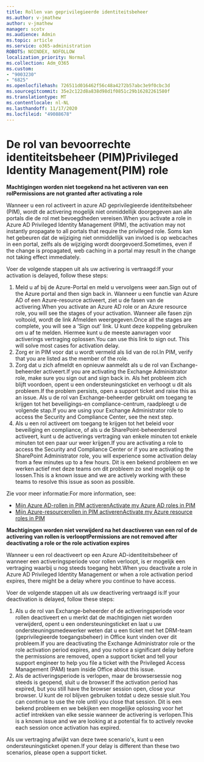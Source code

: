 ```yaml
---
title: Rollen van geprivilegieerde identiteitsbeheer
ms.author: v-jmathew
author: v-jmathew
manager: scotv
ms.audience: Admin
ms.topic: article
ms.service: o365-administration
ROBOTS: NOINDEX, NOFOLLOW
localization_priority: Normal
ms.collection: Adm_O365
ms.custom:
- "9003230"
- "6825"
ms.openlocfilehash: 726511d016462f56c48a4272b57abc3e9f0cbc3d
ms.sourcegitcommit: 35e2c122d8a838d98d1f0851c29b16282261580f
ms.translationtype: MT
ms.contentlocale: nl-NL
ms.lasthandoff: 11/17/2020
ms.locfileid: "49088678"
---
```

# <a name="privileged-identity-managementpim-role"></a><span data-ttu-id="ae3af-102">De rol van bevoorrechte identiteitsbeheer (PIM)</span><span class="sxs-lookup"><span data-stu-id="ae3af-102">Privileged Identity Management(PIM) role</span></span>

<span data-ttu-id="ae3af-103">**Machtigingen worden niet toegekend na het activeren van een rol**</span><span class="sxs-lookup"><span data-stu-id="ae3af-103">**Permissions are not granted after activating a role**</span></span>

<span data-ttu-id="ae3af-104">Wanneer u een rol activeert in azure AD geprivilegieerde identiteitsbeheer (PIM), wordt de activering mogelijk niet onmiddellijk doorgegeven aan alle portals die de rol met bevoegdheden vereisen.</span><span class="sxs-lookup"><span data-stu-id="ae3af-104">When you activate a role in Azure AD Privileged Identity Management (PIM), the activation may not instantly propagate to all portals that require the privileged role.</span></span> <span data-ttu-id="ae3af-105">Soms kan het gebeuren dat de wijziging niet onmiddellijk van invloed is op webcaches in een portal, zelfs als de wijziging wordt doorgevoerd.</span><span class="sxs-lookup"><span data-stu-id="ae3af-105">Sometimes, even if the change is propagated, web caching in a portal may result in the change not taking effect immediately.</span></span>

<span data-ttu-id="ae3af-106">Voer de volgende stappen uit als uw activering is vertraagd:</span><span class="sxs-lookup"><span data-stu-id="ae3af-106">If your activation is delayed, follow these steps:</span></span>

1. <span data-ttu-id="ae3af-107">Meld u af bij de Azure-Portal en meld u vervolgens weer aan.</span><span class="sxs-lookup"><span data-stu-id="ae3af-107">Sign out of the Azure portal and then sign back in.</span></span> <span data-ttu-id="ae3af-108">Wanneer u een functie van Azure AD of een Azure-resource activeert, ziet u de fasen van de activering.</span><span class="sxs-lookup"><span data-stu-id="ae3af-108">When you activate an Azure AD role or an Azure resource role, you will see the stages of your activation.</span></span> <span data-ttu-id="ae3af-109">Wanneer alle fasen zijn voltooid, wordt de link Afmelden weergegeven.</span><span class="sxs-lookup"><span data-stu-id="ae3af-109">Once all the stages are complete, you will see a 'Sign out' link.</span></span> <span data-ttu-id="ae3af-110">U kunt deze koppeling gebruiken om u af te melden. Hiermee kunt u de meeste aanvragen voor activerings vertraging oplossen.</span><span class="sxs-lookup"><span data-stu-id="ae3af-110">You can use this link to sign out. This will solve most cases for activation delay.</span></span>
2. <span data-ttu-id="ae3af-111">Zorg er in PIM voor dat u wordt vermeld als lid van de rol.</span><span class="sxs-lookup"><span data-stu-id="ae3af-111">In PIM, verify that you are listed as the member of the role.</span></span>
3. <span data-ttu-id="ae3af-112">Zorg dat u zich afmeldt en opnieuw aanmeldt als u de rol van Exchange-beheerder activeert.</span><span class="sxs-lookup"><span data-stu-id="ae3af-112">If you are activating the Exchange Administrator role, make sure you sign out and sign back in.</span></span> <span data-ttu-id="ae3af-113">Als het probleem zich blijft voordoen, opent u een ondersteuningsticket en verhoogt u dit als probleem.</span><span class="sxs-lookup"><span data-stu-id="ae3af-113">If the problem persists, open a support ticket and raise this as an issue.</span></span> <span data-ttu-id="ae3af-114">Als u de rol van Exchange-beheerder gebruikt om toegang te krijgen tot het beveiligings-en compliance-centrum, raadpleegt u de volgende stap.</span><span class="sxs-lookup"><span data-stu-id="ae3af-114">If you are using your Exchange Administrator role to access the Security and Compliance Center, see the next step.</span></span>
4. <span data-ttu-id="ae3af-115">Als u een rol activeert om toegang te krijgen tot het beleid voor beveiliging en compliance, of als u de SharePoint-beheerdersrol activeert, kunt u de activerings vertraging van enkele minuten tot enkele minuten tot een paar uur weer krijgen.</span><span class="sxs-lookup"><span data-stu-id="ae3af-115">If you are activating a role to access the Security and Compliance Center or if you are activating the SharePoint Administrator role, you will experience some activation delay from a few minutes up to a few hours.</span></span> <span data-ttu-id="ae3af-116">Dit is een bekend probleem en we werken actief met deze teams om dit probleem zo snel mogelijk op te lossen.</span><span class="sxs-lookup"><span data-stu-id="ae3af-116">This is a known issue and we are actively working with these teams to resolve this issue as soon as possible.</span></span>

<span data-ttu-id="ae3af-117">Zie voor meer informatie:</span><span class="sxs-lookup"><span data-stu-id="ae3af-117">For more information, see:</span></span>

- [<span data-ttu-id="ae3af-118">Mijn Azure AD-rollen in PIM activeren</span><span class="sxs-lookup"><span data-stu-id="ae3af-118">Activate my Azure AD roles in PIM</span></span>](https://docs.microsoft.com/azure/active-directory/privileged-identity-management/pim-how-to-activate-role?WT.mc_id=Portal-Microsoft_Azure_Support "https://docs.microsoft.com/azure/active-directory/privileged-identity-management/pim-how-to-activate-role?wt.mc_id=portal-microsoft_azure_support")
- [<span data-ttu-id="ae3af-119">Mijn Azure-resourcerollen in PIM activeren</span><span class="sxs-lookup"><span data-stu-id="ae3af-119">Activate my Azure resource roles in PIM</span></span>](https://docs.microsoft.com/azure/active-directory/privileged-identity-management/pim-resource-roles-activate-your-roles?WT.mc_id=Portal-Microsoft_Azure_Support "https://docs.microsoft.com/azure/active-directory/privileged-identity-management/pim-resource-roles-activate-your-roles?wt.mc_id=portal-microsoft_azure_support")

<span data-ttu-id="ae3af-120">**Machtigingen worden niet verwijderd na het deactiveren van een rol of de activering van rollen is verloopt**</span><span class="sxs-lookup"><span data-stu-id="ae3af-120">**Permissions are not removed after deactivating a role or the role activation expires**</span></span>

<span data-ttu-id="ae3af-121">Wanneer u een rol deactiveert op een Azure AD-identiteitsbeheer of wanneer een activeringsperiode voor rollen verloopt, is er mogelijk een vertraging waarbij u nog steeds toegang hebt.</span><span class="sxs-lookup"><span data-stu-id="ae3af-121">When you deactivate a role in Azure AD Privileged Identity Management or when a role activation period expires, there might be a delay where you continue to have access.</span></span>

<span data-ttu-id="ae3af-122">Voer de volgende stappen uit als uw deactivering vertraagd is:</span><span class="sxs-lookup"><span data-stu-id="ae3af-122">If your deactivation is delayed, follow these steps:</span></span>

1. <span data-ttu-id="ae3af-123">Als u de rol van Exchange-beheerder of de activeringsperiode voor rollen deactiveert en u merkt dat de machtigingen niet worden verwijderd, opent u een ondersteuningsticket en laat u uw ondersteuningsmedewerker weten dat u een ticket met het DRM-team (geprivilegieerde toegangsbeheer) in Office kunt vinden over dit probleem.</span><span class="sxs-lookup"><span data-stu-id="ae3af-123">If you are deactivating the Exchange Administrator role or the role activation period expires, and you notice a significant delay before the permissions are removed, open a support ticket and tell your support engineer to help you file a ticket with the Privileged Access Management (PAM) team inside Office about this issue.</span></span>
2. <span data-ttu-id="ae3af-124">Als de activeringsperiode is verlopen, maar de browsersessie nog steeds is geopend, sluit u de browser.</span><span class="sxs-lookup"><span data-stu-id="ae3af-124">If the activation period has expired, but you still have the browser session open, close your browser.</span></span> <span data-ttu-id="ae3af-125">U kunt de rol blijven gebruiken totdat u deze sessie sluit.</span><span class="sxs-lookup"><span data-stu-id="ae3af-125">You can continue to use the role until you close that session.</span></span> <span data-ttu-id="ae3af-126">Dit is een bekend probleem en we bekijken een mogelijke oplossing voor het actief intrekken van elke sessie wanneer de activering is verlopen.</span><span class="sxs-lookup"><span data-stu-id="ae3af-126">This is a known issue and we are looking at a potential fix to actively revoke each session once activation has expired.</span></span>

<span data-ttu-id="ae3af-127">Als uw vertraging afwijkt van deze twee scenario's, kunt u een ondersteuningsticket openen.</span><span class="sxs-lookup"><span data-stu-id="ae3af-127">If your delay is different than these two scenarios, please open a support ticket.</span></span>
